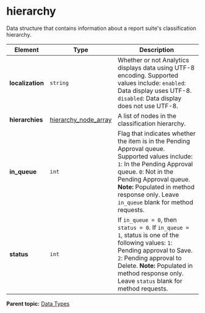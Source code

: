 # hierarchy

Data structure that contains information about a report suite's classification hierarchy.

|Element|Type|Description|
|-------|----|-----------|
|**localization** |`string` | Whether or not Analytics displays data using UTF-8 encoding. Supported values include: `enabled`: Data display uses UTF-8. `disabled`: Data display does not use UTF-8. |
|**hierarchies** |[hierarchy_node_array](r_hierarchy_node_array.md#) | A list of nodes in the classification hierarchy. |
|**in_queue** |`int` | Flag that indicates whether the item is in the Pending Approval queue. Supported values include: `1`: In the Pending Approval queue. `0`: Not in the Pending Approval queue. **Note:** Populated in method response only. Leave `in_queue` blank for method requests. |
|**status** |`int` | If `in_queue = 0`, then `status = 0`. If `in_queue = 1`, status is one of the following values: `1`: Pending approval to Save. `2`: Pending approval to Delete. **Note:** Populated in method response only. Leave `status` blank for method requests. |

**Parent topic:** [Data Types](../data_types/c_datatypes.md)

